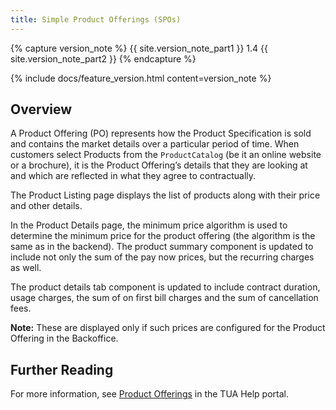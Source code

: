 ```yaml
---
title: Simple Product Offerings (SPOs)
---
```


{% capture version_note %}
{{ site.version_note_part1 }} 1.4 {{ site.version_note_part2 }}
{% endcapture %}

{% include docs/feature_version.html content=version_note %}

## Overview

A Product Offering (PO) represents how the Product Specification is sold and contains the market details over a particular period of time. When customers select Products from the `ProductCatalog` (be it an online website or a brochure), it is the Product Offering’s details that they are looking at and which are reflected in what they agree to contractually.

The Product Listing page displays the list of products along with their price and other details.

In the Product Details page, the minimum price algorithm is used to determine the minimum price for the product offering (the algorithm is the same as in the backend). The product summary component is updated to include not only the sum of the pay now prices, but the recurring charges as well.

The product details tab component is updated to include contract duration, usage charges, the sum of on first bill charges and the sum of cancellation fees.

**Note:** These are displayed only if such prices are configured for the Product Offering in the Backoffice.

## Further Reading

For more information, see [Product Offerings](https://help.sap.com/viewer/32f0086927f44c9ab1199f1dab8833cd/2007/en-US/315410098c024e50adf4c43373761936.html) in the TUA Help portal.